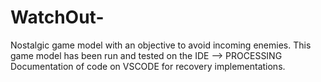 # WatchOut-
Nostalgic game model with an objective to avoid incoming enemies.
This game model has been run and tested on the IDE --> PROCESSING
Documentation of code on VSCODE for recovery implementations. 
